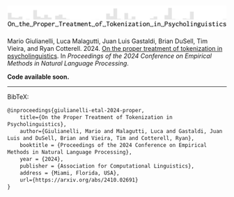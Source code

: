 ![](./titlebox.png)

Mario Giulianelli, Luca Malagutti, Juan Luis Gastaldi, Brian DuSell, Tim Vieira, and Ryan Cotterell. 2024.
[On the proper treatment of tokenization in psycholinguistics](https://arxiv.org/abs/2410.02691).
In _Proceedings of the 2024 Conference on Empirical Methods in Natural Language Processing_.

**Code available soon.**

----------

BibTeX:
```
@inproceedings{giulianelli-etal-2024-proper,
    title={On the Proper Treatment of Tokenization in Psycholinguistics},
    author={Giulianelli, Mario and Malagutti, Luca and Gastaldi, Juan Luis and DuSell, Brian and Vieira, Tim and Cotterell, Ryan},
    booktitle = {Proceedings of the 2024 Conference on Empirical Methods in Natural Language Processing},
    year = {2024},
    publisher = {Association for Computational Linguistics},
    address = {Miami, Florida, USA},
    url={https://arxiv.org/abs/2410.02691}
}
```

